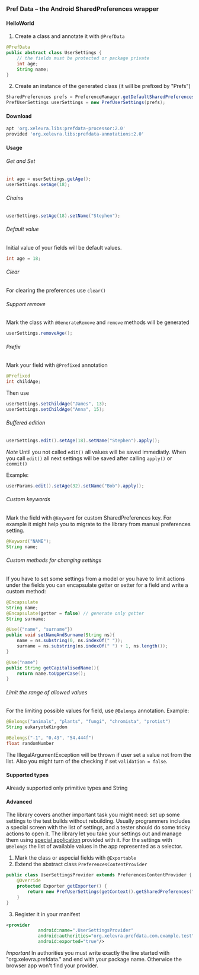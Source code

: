 ### Pref Data – the Android SharedPreferences wrapper

#### HelloWorld
 1. Create a class and annotate it with ```@PrefData```
```java
@PrefData
public abstract class UserSettings {
    // the fields must be protected or package private
    int age;
    String name;
}
```
 2. Create an instance of the generated class (it will be prefixed by "Prefs")

```java
SharedPreferences prefs = PreferenceManager.getDefaultSharedPreferences(getApplicationContext());
PrefUserSettings userSettings = new PrefUserSettings(prefs);
```
#### Download
```groovy
apt 'org.xelevra.libs:prefdata-processor:2.0'
provided 'org.xelevra.libs:prefdata-annotations:2.0'
```

#### Usage
###### Get and Set
```java
int age = userSettings.getAge();
userSettings.setAge(18);
```
###### Chains
```java
userSettings.setAge(18).setName("Stephen");
```
###### Default value
Initial value of your fields will be default values.
```java
int age = 18;
```
###### Clear
For clearing the preferences use ```clear()```
###### Support remove
Mark the class with ```@GenerateRemove``` and ```remove``` methods will be generated
```java
userSettings.removeAge();
```
###### Prefix
Mark your field with ```@Prefixed``` annotation
```java
@Prefixed
int childAge;
```
Then use
```java
userSettings.setChildAge("James", 13);
userSettings.setChildAge("Anna", 15);
```
###### Buffered edition
```java
userSettings.edit().setAge(18).setName("Stephen").apply();
```
*Note*
Until you not called ```edit()``` all values will be saved immediatly.
When you call ```edit()``` all next settings will be saved after calling ```apply()``` or ```commit()```

Example:
```java
userParams.edit().setAge(32).setName("Bob").apply();
```
###### Custom keywords
Mark the field with ```@Keyword``` for custom SharedPreferences key. For example it might help you to migrate to the library from manual preferences setting.
```java
@Keyword("NAME");
String name;
````
###### Custom methods for changing settings
If you have to set some settings from a model or you have to limit actions under the fields you can encapsulate getter or setter for a field and write a custom method:
```java
@Encapsulate
String name;
@Encapsulate(getter = false) // generate only getter
String surname;

@Use({"name", "surname"})
public void setNameAndSurname(String ns){
    name = ns.substring(0, ns.indexOf(" "));
    surname = ns.substring(ns.indexOf(" ") + 1, ns.length());
}

@Use("name")
public String getCapitalisedName(){
    return name.toUpperCase();
}
````
###### Limit the range of allowed values

For the limiting possible values for field, use `@Belongs` annotation.
Example:
```java
@Belongs("animals", "plants", "fungi", "chromista", "protist")
String eukaryoteKingdom

@Belongs("-1", "0.43", "54.444f")
float randomNumber
```
The IllegalArgumentException will be thrown if user set a value not from the list. Also you might turn of the checking if set `validation = false`.

#### Supported types
Already supported only primitive types and String

#### Advanced
The library covers another important task you might need: set up some settings to the test builds without rebuilding. Usually programmers includes a special screen with the list of settings, and a tester should do some tricky actions to open it. The library let you take your settings out and manage them using [special application](https://play.google.com/store/apps/details?id=org.xelevra.prefdata.browser) provided with it. For the settings with `@Belongs` the list of available values in the app represented as a selector.

1) Mark the class or aspecial fields with ```@Exportable```
2) Extend the abstract class ```PreferencesContentProvider```
```java
public class UserSettingsProvider extends PreferencesContentProvider {
    @Override
    protected Exporter getExporter() {
        return new PrefUserSettings(getContext().getSharedPreferences("main", Context.MODE_PRIVATE));
    }
}
```
3) Register it in your manifest
```xml
<provider
            android:name=".UserSettingsProvider"
            android:authorities="org.xelevra.prefdata.com.example.test"
            android:exported="true"/>
```
*Important*
In authorities you must write exactly the line started with "org.xelevra.prefdata." and end with your package name. Otherwice the browser app won't find your provider.